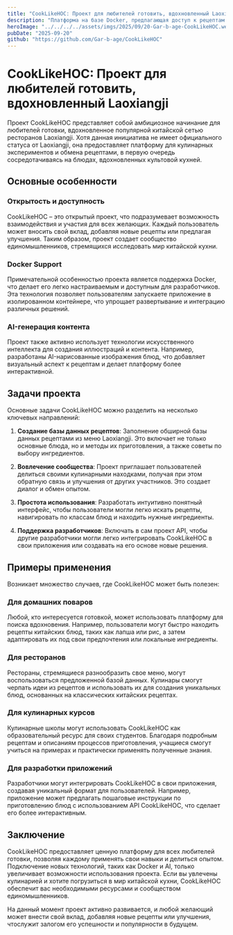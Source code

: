 ```yaml
---
title: "CookLikeHOC: Проект для любителей готовить, вдохновленный Laoxiangji"
description: "Платформа на базе Docker, предлагающая доступ к рецептам и свежей информации о блюдах Laoxiangji. Участвуйте в развитии, добавив свои фотографии и идеи!"
heroImage: "../../../../assets/imgs/2025/09/20-Gar-b-age-CookLikeHOC.webp"
pubDate: "2025-09-20"
github: "https://github.com/Gar-b-age/CookLikeHOC"
---
```


# CookLikeHOC: Проект для любителей готовить, вдохновленный Laoxiangji

Проект CookLikeHOC представляет собой амбициозное начинание для любителей готовки, вдохновленное популярной китайской сетью ресторанов Laoxiangji. Хотя данная инициатива не имеет официального статуса от Laoxiangji, она предоставляет платформу для кулинарных экспериментов и обмена рецептами, в первую очередь сосредотачиваясь на блюдах, вдохновленных культовой кухней.

## Основные особенности

### Открытость и доступность

CookLikeHOC – это открытый проект, что подразумевает возможность взаимодействия и участия для всех желающих. Каждый пользователь может вносить свой вклад, добавляя новые рецепты или предлагая улучшения. Таким образом, проект создает сообщество единомышленников, стремящихся исследовать мир китайской кухни.

### Docker Support

Примечательной особенностью проекта является поддержка Docker, что делает его легко настраиваемым и доступным для разработчиков. Эта технология позволяет пользователям запускаете приложение в изолированном контейнере, что упрощает развертывание и интеграцию различных решений.

### AI-генерация контента

Проект также активно использует технологии искусственного интеллекта для создания иллюстраций и контента. Например, разработаны AI-нарисованные изображения блюд, что добавляет визуальный аспект к рецептам и делает платформу более интерактивной.

## Задачи проекта

Основные задачи CookLikeHOC можно разделить на несколько ключевых направлений:

1. **Создание базы данных рецептов**: Заполнение обширной базы данных рецептами из меню Laoxiangji. Это включает не только основные блюда, но и методы их приготовления, а также советы по выбору ингредиентов.
  
2. **Вовлечение сообщества**: Проект приглашает пользователей делиться своими кулинарными находками, получая при этом обратную связь и улучшения от других участников. Это создает диалог и обмен опытом.

3. **Простота использования**: Разработать интуитивно понятный интерфейс, чтобы пользователи могли легко искать рецепты, навигировать по классам блюд и находить нужные ингредиенты.

4. **Поддержка разработчиков**: Включать в сам проект API, чтобы другие разработчики могли легко интегрировать CookLikeHOC в свои приложения или создавать на его основе новые решения.

## Примеры применения

Возникает множество случаев, где CookLikeHOC может быть полезен:

### Для домашних поваров

Любой, кто интересуется готовкой, может использовать платформу для поиска вдохновения. Например, пользователи могут быстро находить рецепты китайских блюд, таких как лапша или рис, а затем адаптировать их под свои предпочтения или локальные ингредиенты.

### Для ресторанов

Рестораны, стремящиеся разнообразить свое меню, могут воспользоваться предложенной базой данных. Кулинары смогут черпать идеи из рецептов и использовать их для создания уникальных блюд, основанных на классических китайских рецептах.

### Для кулинарных курсов

Кулинарные школы могут использовать CookLikeHOC как образовательный ресурс для своих студентов. Благодаря подробным рецептам и описаниям процессов приготовления, учащиеся смогут учиться на примерах и практически применять полученные знания.

### Для разработки приложений

Разработчики могут интегрировать CookLikeHOC в свои приложения, создавая уникальный формат для пользователей. Например, приложение может предлагать пошаговые инструкции по приготовлению блюд с использованием API CookLikeHOC, что сделает его более интерактивным.

## Заключение

CookLikeHOC предоставляет ценную платформу для всех любителей готовки, позволяя каждому применять свои навыки и делиться опытом. Подключение новых технологий, таких как Docker и AI, только увеличивает возможности использования проекта. Если вы увлечены кулинарией и хотите погрузиться в мир китайской кухни, CookLikeHOC обеспечит вас необходимыми ресурсами и сообществом единомышленников. 

На данный момент проект активно развивается, и любой желающий может внести свой вклад, добавляя новые рецепты или улучшения, чтослужит залогом его успешности и популярности в будущем.
